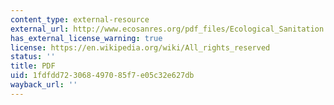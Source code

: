 ```yaml
---
content_type: external-resource
external_url: http://www.ecosanres.org/pdf_files/Ecological_Sanitation.pdf
has_external_license_warning: true
license: https://en.wikipedia.org/wiki/All_rights_reserved
status: ''
title: PDF
uid: 1fdfdd72-3068-4970-85f7-e05c32e627db
wayback_url: ''
---
```

